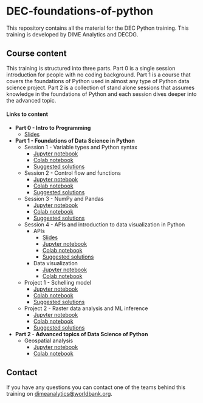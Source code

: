 # DEC-foundations-of-python

This repository contains all the material for the DEC Python training.
This training is developed by DIME Analytics and DECDG.

## Course content

This training is structured into three parts.
Part 0 is a single session introduction for people with no coding background.
Part 1 is a course that covers the foundations of Python
used in almost any type of Python data science project.
Part 2 is a collection of stand alone sessions that
assumes knowledge in the foundations of Python
and each session dives deeper into the advanced topic.

#### Links to content
* **Part 0 - Intro to Programming**
  * [Slides](https://github.com/worldbank/dec-python-course/blob/main/0-intro-to-programming/0-intro-to-programming.pdf)
* **Part 1 - Foundations of Data Science in Python**
    * Session 1 - Variable types and Python syntax
        * [Jupyter notebook](https://github.com/worldbank/dec-python-course/blob/main/1-foundations/1-types-and-syntax/foundations-s1.ipynb)
        * [Colab notebook](https://colab.research.google.com/github/worldbank/dec-python-course/blob/main/1-foundations/1-types-and-syntax/foundations-s1.ipynb)
        * [Suggested solutions](https://github.com/worldbank/dec-python-course/blob/main/1-foundations/1-types-and-syntax/solutions-s1.ipynb)
    * Session 2 - Control flow and functions
        * [Jupyter notebook](https://github.com/worldbank/dec-python-course/blob/main/1-foundations/2-control-flows-and-functions/foundations-s2.ipynb)
        * [Colab notebook](https://colab.research.google.com/github/worldbank/dec-python-course/blob/main/1-foundations/2-control-flows-and-functions/foundations-s2.ipynb)
        * [Suggested solutions](https://github.com/worldbank/dec-python-course/blob/main/1-foundations/2-control-flows-and-functions/solutions-s2.ipynb)
    * Session 3 - NumPy and Pandas
        * [Jupyter notebook](https://github.com/worldbank/dec-python-course/blob/main/1-foundations/3-numpy-and-pandas/foundations-s3.ipynb)
        * [Colab notebook](https://colab.research.google.com/github/worldbank/dec-python-course/blob/main/1-foundations/3-numpy-and-pandas/foundations-s3.ipynb)
        * [Suggested solutions](https://github.com/worldbank/dec-python-course/blob/main/1-foundations/3-numpy-and-pandas/solutions-s3.ipynb)
    * Session 4 - APIs and introduction to data visualization in Python
        * APIs
            * [Slides](https://github.com/worldbank/dec-python-course/blob/main/1-foundations/4-api-and-dataviz/Introduction%20to%20APIs.pdf)
            * [Jupyter notebook](https://github.com/worldbank/dec-python-course/blob/main/1-foundations/4-api-and-dataviz/foundations-s4-api.ipynb)
            * [Colab notebook](https://colab.research.google.com/github/worldbank/dec-python-course/blob/main/1-foundations/4-api-and-dataviz/foundations-s4-api.ipynb)
            * [Suggested solutions](https://github.com/worldbank/dec-python-course/blob/main/1-foundations/4-api-and-dataviz/foundations-s4-api-solutions.ipynb)
        * Data visualization
            * [Jupyter notebook](https://github.com/worldbank/dec-python-course/blob/main/1-foundations/4-api-and-dataviz/foundations-s4-dataviz.ipynb)
            * [Colab notebook](https://colab.research.google.com/github/worldbank/dec-python-course/blob/main/1-foundations/4-api-and-dataviz/foundations-s4-dataviz.ipynb)   
    * Project 1 - Schelling model
        * [Jupyter notebook](https://github.com/worldbank/dec-python-course/blob/main/1-foundations/project-1-schelling-model/project-1-schelling-model-of-segregation.ipynb)
        * [Colab notebook](https://colab.research.google.com/github/worldbank/dec-python-course/blob/main/1-foundations/project-1-schelling-model/project-1-schelling-model-of-segregation.ipynb)
        * [Suggested solutions](https://github.com/worldbank/dec-python-course/blob/main/1-foundations/project-1-schelling-model/project1-solutions.ipynb)
    * Project 2 - Raster data analysis and ML inference
        * [Jupyter notebook](https://github.com/worldbank/dec-python-course/blob/main/1-foundations/project-2-rasters_and_functions/Project%202.ipynb)
        * [Colab notebook](https://colab.research.google.com/github/worldbank/dec-python-course/blob/main/1-foundations/project-2-rasters_and_functions/Project%202.ipynb)
        * [Suggested solutions](https://github.com/worldbank/dec-python-course/blob/main/1-foundations/project-2-rasters_and_functions/Project%202_Solutions.ipynb)
* **Part 2 - Advanced topics of Data Science of Python**
    * Geospatial analysis
        * [Jupyter notebook](https://github.com/worldbank/dec-python-course/blob/main/2-advanced-topics/geospatial-analysis/geospatial-analysis.ipynb)
        * [Colab notebook](https://colab.research.google.com/github/worldbank/dec-python-course/blob/main/2-advanced-topics/geospatial-analysis/geospatial-analysis.ipynb)

## Contact

If you have any questions you can contact one of the teams behind this training
on dimeanalytics@worldbank.org.
